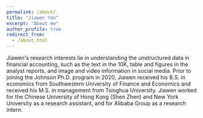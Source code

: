```yaml
---
permalink: /about/
title: "Jiawen Yan"
excerpt: "About me"
author_profile: true
redirect_from: 
  - /about.html
---
```


Jiawen's research interests lie in understanding the unstructured data in financial accounting, such as the text in the 10K, table and figures in the analyst reports, and image and video information in social media. Prior to joining the Johnson Ph.D. program in 2020, Jiawen received his B.S. in economics from Southwestern University of Finance and Economics and received his M.S. in management from Tsinghua University. Jiawen worked for the Chinese University of Hong Kong (Shen Zhen) and New York University as a research assistant, and for Alibaba Group as a research intern.




































